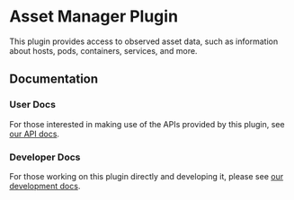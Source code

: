 # Asset Manager Plugin

This plugin provides access to observed asset data, such as information about hosts, pods, containers, services, and more.

## Documentation

### User Docs

For those interested in making use of the APIs provided by this plugin, see [our API docs](./docs/api.md).

### Developer Docs

For those working on this plugin directly and developing it, please see [our development docs](./docs/development.md).
